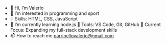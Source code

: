 - 👋 Hi, I’m Valerio
- 👀 I’m interested in programming and sport
- 💡 Skills: HTML, CSS, JavaScript
- 🌱 I’m currently learning node.js
🔧 Tools: VS Code, Git, GitHub
🚀 Current Focus: Expanding my full-stack development skills
- 📫 How to reach me parrinellovalerio@gmail.com

<!---
ValerioPar/ValerioPar is a ✨ special ✨ repository because its `README.md` (this file) appears on your GitHub profile.
You can click the Preview link to take a look at your changes.
--->
